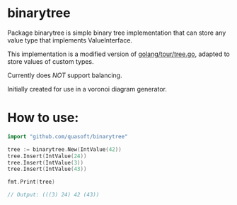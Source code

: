 # binarytree
Package binarytree is simple binary tree implementation that can store
any value type that implements ValueInterface.

This implementation is a modified version of [golang/tour/tree.go](https://github.com/golang/tour/blob/master/tree/tree.go), adapted to store values of custom types.

Currently does *NOT* support balancing.

Initially created for use in a voronoi diagram generator.

# How to use:

```go
import "github.com/quasoft/binarytree"

tree := binarytree.New(IntValue(42))
tree.Insert(IntValue(24))
tree.Insert(IntValue(3))
tree.Insert(IntValue(43))

fmt.Print(tree)

// Output: (((3) 24) 42 (43))
```